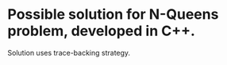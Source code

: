 # Possible solution for N-Queens problem, developed in C++. 
Solution uses trace-backing strategy.

